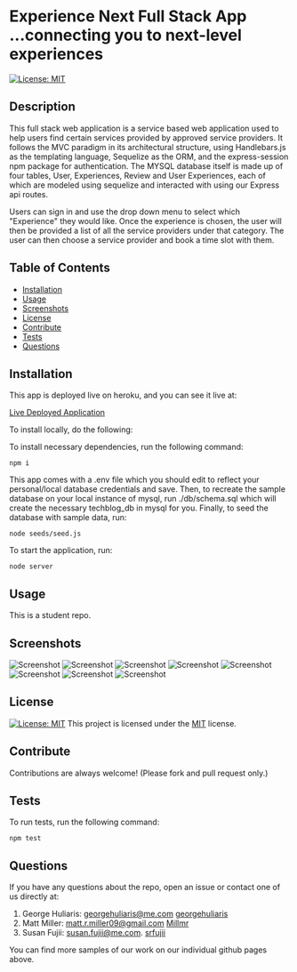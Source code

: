 # Experience Next Full Stack App ...connecting you to next-level experiences
  [![License: MIT](https://img.shields.io/badge/License-MIT-yellow.svg)](https://opensource.org/licenses/MIT)

  ## Description

  This full stack web application is a service based web application used to help users find certain services provided by approved service providers.  It follows the MVC paradigm in its architectural structure, using Handlebars.js as the templating language, Sequelize as the ORM, and the express-session npm package for authentication. The MYSQL database itself is made up of four tables, User, Experiences, Review and User Experiences, each of which are modeled using sequelize and interacted with using our Express api routes. 

  Users can sign in and use the drop down menu to select which "Experience" they would like.  Once the experience is chosen, the user will then be provided a list of all the service providers under that category.  The user can then choose a service provider and book a time slot with them.  


  ## Table of Contents

  * [Installation](#installation)
  * [Usage](#usage)
  * [Screenshots](#screenshots)
  * [License](#license)
  * [Contribute](#contribute)
  * [Tests](#tests)
  * [Questions](#questions)
 
  ## Installation

  This app is deployed live on heroku, and you can see it live at: 
  
  [Live Deployed Application](https://fathomless-citadel-02367.herokuapp.com/)
  
  To install locally, do the following: 
  
  To install necessary dependencies, run the following command:

  ```
  npm i
  ```

  This app comes with a .env file which you should edit to reflect your personal/local database credentials and save. Then, to recreate the sample database on your local instance of mysql, run ./db/schema.sql which will create the necessary techblog_db in mysql for you. Finally, to seed the database with sample data, run:

  ```
  node seeds/seed.js
  ```

  To start the application, run:

  ```
  node server
  ```


  ## Usage

  This is a student repo.


  ## Screenshots

  ![Screenshot](./public/img/image1.png)
  ![Screenshot](./public/img/image2.png)
  ![Screenshot](./public/img/image3.png)
  ![Screenshot](./public/img/image4.png)
  ![Screenshot](./public/img/image5.png)
  ![Screenshot](./public/img/image6.png)
  ![Screenshot](./public/img/image7.png)
  ![Screenshot](./public/img/image8.png)


  ## License

  [![License: MIT](https://img.shields.io/badge/License-MIT-yellow.svg)](https://opensource.org/licenses/MIT) This project is licensed under the [MIT](https://opensource.org/licenses/MIT) license.


  ## Contribute

  Contributions are always welcome! (Please fork and pull request only.)


  ## Tests

  To run tests, run the following command: 

  ```
  npm test
  ```

  ## Questions

  If you have any questions about the repo, open an issue or contact one of us directly at:

  1. George Huliaris: georgehuliaris@me.com  [georgehuliaris](https://github.com/georgehuliaris)
  2. Matt Miller: matt.r.miller09@gmail.com  [Millmr](https://github.com/Millmr)
  3. Susan Fujii: susan.fujii@me.com. [srfujii](https://github.com/srfujii/)

  You can find more samples of our work on our individual github pages above.
